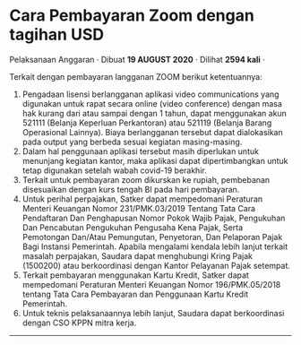 Cara Pembayaran Zoom dengan tagihan USD
=======================================

Pelaksanaan Anggaran · Dibuat **19 AUGUST 2020** · Dilihat **2594 kali** ·

Terkait dengan pembayaran langganan ZOOM berikut ketentuannya:

1.  Pengadaan lisensi berlangganan aplikasi video communications yang digunakan untuk rapat secara online (video conference) dengan masa hak kurang dari atau sampai dengan 1 tahun, dapat menggunakan akun 521111 (Belanja Keperluan Perkantoran) atau 521119 (Belanja Barang Operasional Lainnya). Biaya berlangganan tersebut dapat dialokasikan pada output yang berbeda sesuai kegiatan masing-masing.
2.  Dalam hal penggunaan aplikasi tersebut masih diperlukan untuk menunjang kegiatan kantor, maka aplikasi dapat dipertimbangkan untuk tetap digunakan setelah wabah covid-19 berakhir.
3.  Terkait untuk pembayaran zoom dikurskan ke rupiah, pembebanan disesuaikan dengan kurs tengah BI pada hari pembayaran.
4.  Untuk perihal perpajakan, Satker dapat mempedomani Peraturan Menteri Keuangan Nomor 231/PMK.03/2019 Tentang Tata Cara Pendaftaran Dan Penghapusan Nomor Pokok Wajib Pajak, Pengukuhan Dan Pencabutan Pengukuhan Pengusaha Kena Pajak, Serta Pemotongan Dan/Atau Pemungutan, Penyetoran, Dan Pelaporan Pajak Bagi Instansi Pemerintah. Apabila mengalami kendala lebih lanjut terkait masalah perpajakan, Saudara dapat menghubungi Kring Pajak (1500200) atau berkoordinasi dengan Kantor Pelayanan Pajak setempat.
5.  Terkait pembayaran menggunakan Kartu Kredit, Satker dapat mempedomani Peraturan Menteri Keuangan Nomor 196/PMK.05/2018 tentang Tata Cara Pembayaran dan Penggunaan Kartu Kredit Pemerintah.
6.  Untuk teknis pelaksanaannya lebih lanjut, Saudara dapat berkoordinasi dengan CSO KPPN mitra kerja.

  
  
  

* * *
